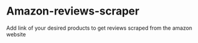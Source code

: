 # Amazon-reviews-scraper
Add link of your desired products to get reviews scraped from the amazon website 
